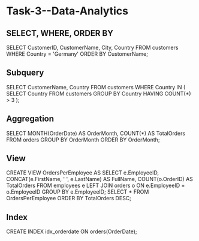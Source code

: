 # Task-3--Data-Analytics
## SELECT, WHERE, ORDER BY
SELECT CustomerID, CustomerName, City, Country
FROM customers
WHERE Country = 'Germany'
ORDER BY CustomerName;
## Subquery
SELECT CustomerName, Country
FROM customers
WHERE Country IN (
    SELECT Country
    FROM customers
    GROUP BY Country
    HAVING COUNT(*) > 3
);
## Aggregation
SELECT 
    MONTH(OrderDate) AS OrderMonth,
    COUNT(*) AS TotalOrders
FROM 
    orders
GROUP BY 
    OrderMonth
ORDER BY 
    OrderMonth;
## View
CREATE VIEW OrdersPerEmployee AS
SELECT 
    e.EmployeeID,
    CONCAT(e.FirstName, ' ', e.LastName) AS FullName,
    COUNT(o.OrderID) AS TotalOrders
FROM 
    employees e
LEFT JOIN 
    orders o ON e.EmployeeID = o.EmployeeID
GROUP BY 
    e.EmployeeID;
SELECT * FROM OrdersPerEmployee ORDER BY TotalOrders DESC;
## Index
CREATE INDEX idx_orderdate ON orders(OrderDate);


